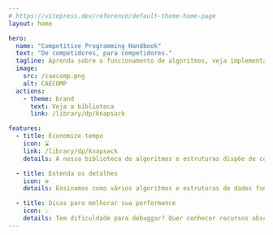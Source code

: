 ```yaml
---
# https://vitepress.dev/reference/default-theme-home-page
layout: home

hero:
  name: "Competitive Programming Handbook"
  text: "De competidores, para competidores."
  tagline: Aprenda sobre o funcionamento de algoritmos, veja implementações, obtenha dicas e muito mais!
  image:
    src: /caecomp.png
    alt: CAECOMP
  actions:
    - theme: brand
      text: Veja a biblioteca
      link: /library/dp/knapsack

features:
  - title: Economize tempo
    icon: ⌛
    link: /library/dp/knapsack
    details: A nossa biblioteca de algoritmos e estruturas dispõe de códigos prontinhos para se usar em contests!

  - title: Entenda os detalhes
    icon: ⚙️
    details: Ensinamos como vários algoritmos e estruturas de dados funcionam passo-a-passo - Desvende a mágica conosco!

  - title: Dicas para melhorar sua performance
    icon: 💡
    details: Tem dificuldade para debuggar? Quer conhecer recursos obscuros do compilador? Está no lugar certo!
---
```



